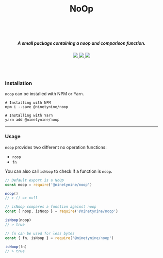 <h1 align="center">
  <br />
  <br />
  NoOp
  <br />
  <br />
  <br />
</h1>

<h5 align="center">A small package containing a noop and comparison function.</h5>
<p align="center">
  <a href="https://www.npmjs.com/package/@ninetynine/noop">
    <img src="https://badgen.net/npm/v/@ninetynine/noop" />
  </a>
  <a href="https://www.npmjs.com/package/@ninetynine/noop">
    <img src="https://badgen.net/npm/dt/@ninetynine/noop" />
  </a>
  <a href="https://www.npmjs.com/package/@ninetynine/noop">
    <img src="http://img.badgesize.io/https://cdn.jsdelivr.net/npm/@ninetynine/noop@latest/" />
  </a>
</p>

<br />
<br />

### Installation

`noop` can be installed with NPM or Yarn.

```
# Installing with NPM
npm i --save @ninetynine/noop
```

```
# Installing with Yarn
yarn add @ninetynine/noop
```

<hr />

### Usage

`noop` provides two different no operation functions:
 - `noop`
 - `fn`

You can also call `isNoop` to check if a function is `noop`.

```js
// Default export is a NoOp
const noop = require('@ninetynine/noop')

noop()
// > () => null
```

```js
// isNoop compares a function against noop
const { noop, isNoop } = require('@ninetynine/noop')

isNoop(noop)
// > true
```

```js
// fn can be used for less bytes
const { fn, isNoop } = require('@ninetynine/noop')

isNoop(fn)
// > true
```